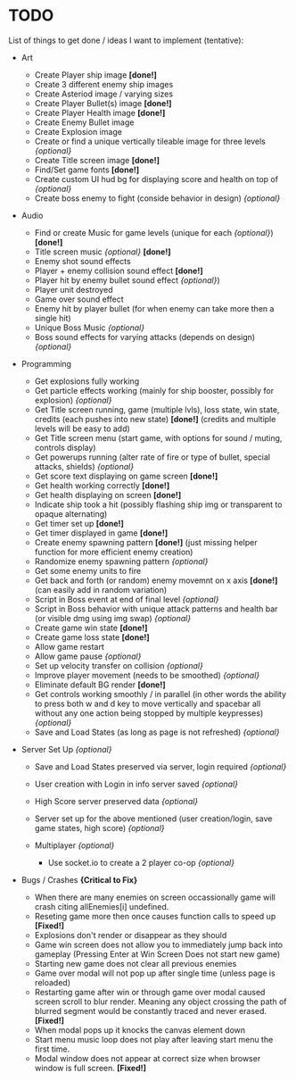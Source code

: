 # TODO

List of things to get done / ideas I want to implement (tentative):

* Art
    * Create Player ship image **[done!]**
    * Create 3 different enemy ship images
    * Create Asteriod image / varying sizes
    * Create Player Bullet(s) image **[done!]**
    * Create Player Health image **[done!]**
    * Create Enemy Bullet image
    * Create Explosion image
    * Create or find a unique vertically tileable image for three levels *{optional}*
    * Create Title screen image **[done!]**
    * Find/Set game fonts **[done!]**
    * Create custom UI hud bg for displaying score and health on top of *{optional}*
    * Create boss enemy to fight (conside behavior in design) *{optional}*

* Audio
    * Find or create Music for game levels (unique for each *{optional}*) **[done!]**
    * Title screen music *{optional}* **[done!]**
    * Enemy shot sound effects
    * Player + enemy collision sound effect **[done!]**
    * Player hit by enemy bullet sound effect *{optional}*)
    * Player unit destroyed
    * Game over sound effect
    * Enemy hit by player bullet (for when enemy can take more then a single hit)
    * Unique Boss Music *{optional}*
    * Boss sound effects for varying attacks (depends on design) *{optional}*

* Programming
    * Get explosions fully working
    * Get particle effects working (mainly for ship booster, possibly for explosion) *{optional}*
    * Get Title screen running, game (multiple lvls), loss state, win state, credits (each pushes into new state) **[done!]** (credits and multiple levels will be easy to add)
    * Get Title screen menu (start game, with options for sound / muting, controls display)
    * Get powerups running (alter rate of fire or type of bullet, special attacks, shields) *{optional}*
    * Get score text displaying on game screen **[done!]**
    * Get health working correctly **[done!]**
    * Get health displaying on screen **[done!]**
    * Indicate ship took a hit (possibly flashing ship img or transparent to opaque alternating)
    * Get timer set up **[done!]**
    * Get timer displayed in game **[done!]**
    * Create enemy spawning pattern **[done!]** (just missing helper function for more efficient enemy creation)
    * Randomize enemy spawning pattern *{optional}*
    * Get some enemy units to fire
    * Get back and forth (or random) enemy movemnt on x axis **[done!]** (can easily add in random variation)
    * Script in Boss event at end of final level *{optional}*
    * Script in Boss behavior with unique attack patterns and health bar (or visible dmg using img swap) *{optional}*
    * Create game win state **[done!]**
    * Create game loss state **[done!]**
    * Allow game restart
    * Allow game pause *{optional}*
    * Set up velocity transfer on collision *{optional}*
    * Improve player movement (needs to be smoothed) *{optional}*
    * Eliminate default BG render **[done!]**
    * Get controls working smoothly / in parallel (in other words the ability to press both w and d key to move vertically and spacebar all without any one action being stopped by multiple keypresses) *{optional}*
    * Save and Load States (as long as page is not refreshed) *{optional}*

* Server Set Up *{optional}*
    * Save and Load States preserved via server, login required *{optional}*
    * User creation with Login in info server saved *{optional}*
    * High Score server preserved data *{optional}*
    * Server set up for the above mentioned (user creation/login, save game states, high score) *{optional}*

    * Multiplayer *{optional}*
        * Use socket.io to create a 2 player co-op *{optional}*

* Bugs / Crashes **{Critical to Fix}**
    * When there are many enemies on screen occassionally game will crash citing allEnemies[i] undefined.
    * Reseting game more then once causes function calls to speed up **[Fixed!]**
    * Explosions don't render or disappear as they should
    * Game win screen does not allow you to immediately jump back into gameplay (Pressing Enter at Win Screen Does not start new game)
    * Starting new game does not clear all previous enemies
    * Game over modal will not pop up after single time (unless page is reloaded)
    * Restarting game after win or through game over modal caused screen scroll to blur render. Meaning any object crossing the path of blurred segment would be constantly traced and never erased. **[Fixed!]**
    * When modal pops up it knocks the canvas element down
    * Start menu music loop does not play after leaving start menu the first time.
    * Modal window does not appear at correct size when browser window is full screen. **[Fixed!]**